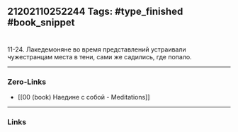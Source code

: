21202110252244
Tags: #type_finished #book_snippet 
---
# 

 11-24. Лакедемоняне во время представлений устраивали чужестранцам места в тени, сами же садились, где попало. 

---
### Zero-Links
 - [[00 (book) Наедине с собой - Meditations]]
---
### Links
